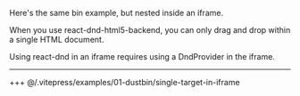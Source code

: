 Here's the same bin example, but nested inside an iframe.

When you use react-dnd-html5-backend, you can only drag and drop within a single HTML document.

Using react-dnd in an iframe requires using a DndProvider in the iframe.

---

+++ @/.vitepress/examples/01-dustbin/single-target-in-iframe
